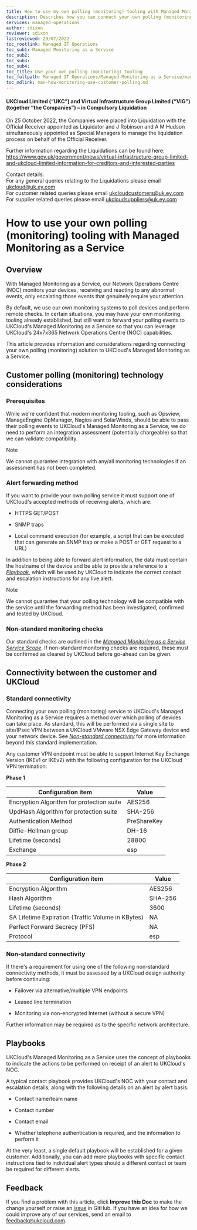 ```yaml
---
title: How to use my own polling (monitoring) tooling with Managed Monitoring as a Service
description: Describes how you can connect your own polling (monitoring) tooling to UKCloud's Managed Monitoring as a Service
services: managed-operations
author: sdixon
reviewer: sdixon
lastreviewed: 29/07/2022
toc_rootlink: Managed IT Operations
toc_sub1: Managed Monitoring as a Service
toc_sub2:
toc_sub3:
toc_sub4:
toc_title: Use your own polling (monitoring) tooling
toc_fullpath: Managed IT Operations/Managed Monitoring as a Service/man-how-monitoring-use-customer-polling.md
toc_mdlink: man-how-monitoring-use-customer-polling.md
---
```


#### UKCloud Limited (“UKC”) and Virtual Infrastructure Group Limited (“VIG”) (together “the Companies”) – in Compulsory Liquidation

On 25 October 2022, the Companies were placed into Liquidation with the Official Receiver appointed as Liquidator and J Robinson and A M Hudson simultaneously appointed as Special Managers to manage the liquidation process on behalf of the Official Receiver.

Further information regarding the Liquidations can be found here: <https://www.gov.uk/government/news/virtual-infrastructure-group-limited-and-ukcloud-limited-information-for-creditors-and-interested-parties>

Contact details:<br>
For any general queries relating to the Liquidations please email <ukcloud@uk.ey.com><br>
For customer related queries please email <ukcloudcustomers@uk.ey.com><br>
For supplier related queries please email <ukcloudsuppliers@uk.ey.com>

# How to use your own polling (monitoring) tooling with Managed Monitoring as a Service

## Overview

With Managed Monitoring as a Service, our Network Operations Centre (NOC) monitors your devices, receiving and reacting to any abnormal events, only escalating those events that genuinely require your attention.

By default, we use our own monitoring systems to poll devices and perform remote checks. In certain situations, you may have your own monitoring tooling already established, but still want to forward your polling events to UKCloud's Managed Monitoring as a Service so that you can leverage UKCloud's 24x7x365 Network Operations Centre (NOC) capabilities.

This article provides information and considerations regarding connecting your own polling (monitoring) solution to UKCloud's Managed Monitoring as a Service.

## Customer polling (monitoring) technology considerations

### Prerequisites

While we're confident that modern monitoring tooling, such as Opsview, ManageEngine OpManager, Nagios and SolarWinds, should be able to pass their polling events to UKCloud's Managed Monitoring as a Service, we do need to perform an integration assessment (potentially chargeable) so that we can validate compatibility. 

> [!NOTE]
> We cannot guarantee integration with any/all monitoring technologies if an assessment has not been completed.

### Alert forwarding method

If you want to provide your own polling service it must support one of UKCloud's accepted methods of receiving alerts, which are:

- HTTPS GET/POST

- SNMP traps

- Local command execution (for example, a script that can be executed that can generate an SNMP trap or make a POST or GET request to a URL)

In addition to being able to forward alert information, the data must contain the hostname of the device and be able to provide a reference to a [*Playbook*](#playbooks), which will be used by UKCloud to indicate the correct contact and escalation instructions for any live alert.

> [!NOTE]
> We cannot guarantee that your polling technology will be compatible with the service until the forwarding method has been investigated, confirmed and tested by UKCloud.

### Non-standard monitoring checks

Our standard checks are outlined in the [*Managed Monitoring as a Service Service Scope*](man-sco-monitoring.md). If non-standard monitoring checks are required, these must be confirmed as cleared by UKCloud before go-ahead can be given.

## Connectivity between the customer and UKCloud 

### Standard connectivity

Connecting your own polling (monitoring) service to UKCloud's Managed Monitoring as a Service requires a method over which polling of devices can take place. As standard, this will be performed via a single site to site/IPsec VPN between a UKCloud VMware NSX Edge Gateway device and your network device. See [*Non-standard connectivity*](#non-standard-connectivity) for more information beyond this standard implementation.
 
Any customer VPN endpoint must be able to support Internet Key Exchange Version (IKEv1 or IKEv2) with the following configuration for the UKCloud VPN termination:

**Phase 1**

Configuration item                        | Value
------------------------------------------|------
Encryption Algorithm for protection suite | AES256
UpdHash Algorithm for protection suite    | SHA-256
Authentication Method                     | PreShareKey
Diffie-Hellman group                      | DH-16
Lifetime (seconds)                        | 28800
Exchange                                  |  esp

**Phase 2**

Configuration item                                | Value
--------------------------------------------------|------
Encryption Algorithm                              | AES256
Hash Algorithm                                    | SHA-256
Lifetime (seconds)                                | 3600
SA Lifetime Expiration (Traffic Volume in KBytes) | NA
Perfect Forward Secrecy (PFS)                     | NA
Protocol                                          | esp
 
### Non-standard connectivity
 
If there's a requirement for using one of the following non-standard connectivity methods, it must be assessed by a UKCloud design authority before continuing:
 
- Failover via alternative/multiple VPN endpoints

- Leased line termination

- Monitoring via non-encrypted Internet (without a secure VPN)
 
Further information may be required as to the specific network architecture.

## Playbooks

UKCloud's Managed Monitoring as a Service uses the concept of playbooks to indicate the actions to be performed on receipt of an alert to UKCloud's NOC.
 
A typical contact playbook provides UKCloud's NOC with your contact and escalation details, along with the following details on an alert by alert basis:
 
- Contact name/team name

- Contact number

- Contact email

- Whether telephone authentication is required, and the information to perform it
 
At the very least, a single default playbook will be established for a given customer. Additionally, you can add more playbooks with specific contact instructions tied to individual alert types should a different contact or team be required for different alerts.

## Feedback

If you find a problem with this article, click **Improve this Doc** to make the change yourself or raise an [issue](https://github.com/UKCloud/documentation/issues) in GitHub. If you have an idea for how we could improve any of our services, send an email to <feedback@ukcloud.com>.
